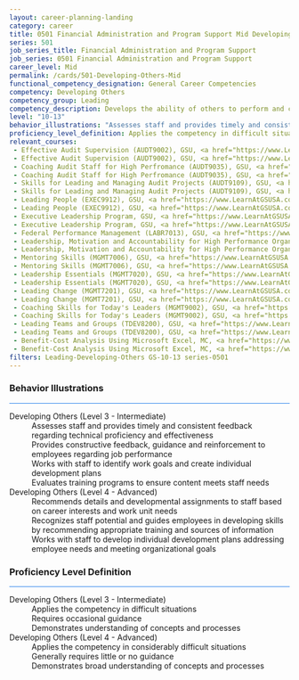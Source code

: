 ```yaml
---
layout: career-planning-landing
category: career
title: 0501 Financial Administration and Program Support Mid Developing Others
series: 501
job_series_title: Financial Administration and Program Support
job_series: 0501 Financial Administration and Program Support
career_level: Mid
permalink: /cards/501-Developing-Others-Mid
functional_competency_designation: General Career Competencies
competency: Developing Others
competency_group: Leading
competency_description: Develops the ability of others to perform and contribute to the organization by providing ongoing feedback and by providing opportunities to learn through formal and informal methods.
level: "10-13"
behavior_illustrations: "Assesses staff and provides timely and consistent feedback regarding technical proficiency and effectiveness ? Provides constructive feedback, guidance and reinforcement to employees regarding job performance ? Works with staff to identify work goals and create individual development plans ? Evaluates training programs to ensure content meets staff needs ? Recommends details and developmental assignments to staff based on career interests and work unit needs ? Recognizes staff potential and guides employees in developing skills by recommending appropriate training and sources of information ? Works with staff to develop individual development plans addressing employee needs and meeting organizational goals"
proficiency_level_definition: Applies the competency in difficult situations ? Requires occasional guidance ? Demonstrates understanding of concepts and processes ? Applies the competency in considerably difficult situations ? Generally requires little or no guidance ? Demonstrates broad understanding of concepts and processes
relevant_courses: 
 - Effective Audit Supervision (AUDT9002), GSU, <a href="https://www.LearnAtGSUSA.com/AUDT9002">https://www.LearnAtGSUSA.com/AUDT9002</a>
 - Effective Audit Supervision (AUDT9002), GSU, <a href="https://www.LearnAtGSUSA.com/AUDT9006">https://www.LearnAtGSUSA.com/AUDT9006</a>
 - Coaching Audit Staff for High Perfromance (AUDT9035), GSU, <a href="https://www.LearnAtGSUSA.com/AUDT9035">https://www.LearnAtGSUSA.com/AUDT9035</a>
 - Coaching Audit Staff for High Perfromance (AUDT9035), GSU, <a href="https://www.LearnAtGSUSA.com/AUDT9039">https://www.LearnAtGSUSA.com/AUDT9039</a>
 - Skills for Leading and Managing Audit Projects (AUDT9109), GSU, <a href="https://www.LearnAtGSUSA.com/AUDT9109">https://www.LearnAtGSUSA.com/AUDT9109</a>
 - Skills for Leading and Managing Audit Projects (AUDT9109), GSU, <a href="https://www.LearnAtGSUSA.com/AUDT9113">https://www.LearnAtGSUSA.com/AUDT9113</a>
 - Leading People (EXEC9912), GSU, <a href="https://www.LearnAtGSUSA.com/EXEC9912">https://www.LearnAtGSUSA.com/EXEC9912</a>
 - Leading People (EXEC9912), GSU, <a href="https://www.LearnAtGSUSA.com/EXEC9916">https://www.LearnAtGSUSA.com/EXEC9916</a>
 - Executive Leadership Program, GSU, <a href="https://www.LearnAtGSUSA.com/ExecutiveLeadershipProgram">https://www.LearnAtGSUSA.com/ExecutiveLeadershipProgram</a>
 - Executive Leadership Program, GSU, <a href="https://www.LearnAtGSUSA.com/ExecutiveLeadershipProgram">https://www.LearnAtGSUSA.com/ExecutiveLeadershipProgram</a>
 - Federal Performance Management (LABR7013), GSU, <a href="https://www.LearnAtGSUSA.com/LABR7013">https://www.LearnAtGSUSA.com/LABR7013</a>
 - Leadership, Motivation and Accountability for High Performance Organizations (LEAD9020), GSU, <a href="https://www.LearnAtGSUSA.com/LEAD9024">https://www.LearnAtGSUSA.com/LEAD9024</a>
 - Leadership, Motivation and Accountability for High Performance Organizations (LEAD9020), GSU, <a href="https://www.LearnAtGSUSA.com/LEAD9028">https://www.LearnAtGSUSA.com/LEAD9028</a>
 - Mentoring Skills (MGMT7006), GSU, <a href="https://www.LearnAtGSUSA.com/MGMT7006">https://www.LearnAtGSUSA.com/MGMT7006</a>
 - Mentoring Skills (MGMT7006), GSU, <a href="https://www.LearnAtGSUSA.com/MGMT7010">https://www.LearnAtGSUSA.com/MGMT7010</a>
 - Leadership Essentials (MGMT7020), GSU, <a href="https://www.LearnAtGSUSA.com/MGMT7024">https://www.LearnAtGSUSA.com/MGMT7024</a>
 - Leadership Essentials (MGMT7020), GSU, <a href="https://www.LearnAtGSUSA.com/MGMT7028">https://www.LearnAtGSUSA.com/MGMT7028</a>
 - Leading Change (MGMT7201), GSU, <a href="https://www.LearnAtGSUSA.com/MGMT7201">https://www.LearnAtGSUSA.com/MGMT7201</a>
 - Leading Change (MGMT7201), GSU, <a href="https://www.LearnAtGSUSA.com/MGMT7205">https://www.LearnAtGSUSA.com/MGMT7205</a>
 - Coaching Skills for Today's Leaders (MGMT9002), GSU, <a href="https://www.LearnAtGSUSA.com/MGMT9006">https://www.LearnAtGSUSA.com/MGMT9006</a>
 - Coaching Skills for Today's Leaders (MGMT9002), GSU, <a href="https://www.LearnAtGSUSA.com/MGMT9010">https://www.LearnAtGSUSA.com/MGMT9010</a>
 - Leading Teams and Groups (TDEV8200), GSU, <a href="https://www.LearnAtGSUSA.com/TDEV8204">https://www.LearnAtGSUSA.com/TDEV8204</a>
 - Leading Teams and Groups (TDEV8200), GSU, <a href="https://www.LearnAtGSUSA.com/TDEV8208">https://www.LearnAtGSUSA.com/TDEV8208</a>
 - Benefit-Cost Analysis Using Microsoft Excel, MC, <a href="https://www.managementconcepts.com/course/id/5405?utm_source=CFOportal&utm_medium=listing&utm_campaign=CFOTTEP&utm_id=23FM">https://www.managementconcepts.com/course/id/5405?utm_source=CFOportal&utm_medium=listing&utm_campaign=CFOTTEP&utm_id=23FM</a>
 - Benefit-Cost Analysis Using Microsoft Excel, MC, <a href="https://www.managementconcepts.com/course/id/5405?utm_source=CFOportal&utm_medium=listing&utm_campaign=CFOTTEP&utm_id=23FM">https://www.managementconcepts.com/course/id/5405?utm_source=CFOportal&utm_medium=listing&utm_campaign=CFOTTEP&utm_id=23FM</a>
filters: Leading-Developing-Others GS-10-13 series-0501
---
```


<div class="desktop:grid-col-6 margin-y-3">
  <div class="border-top-2 bg-white padding-3 shadow-5 height-full members-hover border-1px button-border border-top-blue radius-lg card-text-color">
    <h3>Behavior Illustrations</h3>
    <hr style="background-color: #2680EB !important;"/>
    <dl class="text-base card-content-color"><dt>Developing Others (Level 3 - Intermediate)</dt><dd>Assesses staff and provides timely and consistent feedback regarding technical proficiency and effectiveness </dd><dd> Provides constructive feedback, guidance and reinforcement to employees regarding job performance </dd><dd> Works with staff to identify work goals and create individual development plans </dd><dd> Evaluates training programs to ensure content meets staff needs</dd><dt>Developing Others (Level 4 - Advanced)</dt><dd>Recommends details and developmental assignments to staff based on career interests and work unit needs </dd><dd> Recognizes staff potential and guides employees in developing skills by recommending appropriate training and sources of information </dd><dd> Works with staff to develop individual development plans addressing employee needs and meeting organizational goals</dd></dl>
  </div>
</div>
<div class="desktop:grid-col-6 margin-y-3">
  <div class="border-top-2 bg-white padding-3 shadow-5 height-full members-hover border-1px button-border border-top-blue radius-lg card-text-color">
    <h3>Proficiency Level Definition</h3>
     <hr style="background-color: #2680EB !important;"/>
    <dl class="text-base card-content-color"><dt>Developing Others (Level 3 - Intermediate)</dt><dd>Applies the competency in difficult situations </dd><dd> Requires occasional guidance </dd><dd> Demonstrates understanding of concepts and processes</dd><dt>Developing Others (Level 4 - Advanced)</dt><dd>Applies the competency in considerably difficult situations </dd><dd> Generally requires little or no guidance </dd><dd> Demonstrates broad understanding of concepts and processes</dd></dl>
  </div>
</div>